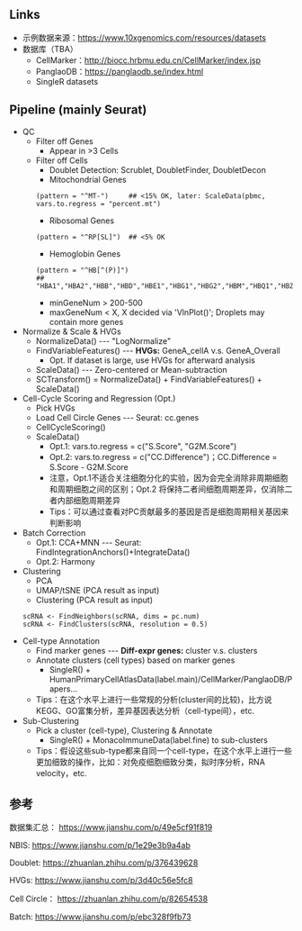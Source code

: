 <style>
img{
    width: 30%;
}
</style>


## Links
* 示例数据来源：https://www.10xgenomics.com/resources/datasets
* 数据库（TBA）
    * CellMarker：http://biocc.hrbmu.edu.cn/CellMarker/index.jsp
    * PanglaoDB：https://panglaodb.se/index.html
    * SingleR datasets


## Pipeline (mainly Seurat)
* QC
    * Filter off Genes
        * Appear in >3 Cells
    * Filter off Cells
        * Doublet Detection: Scrublet, DoubletFinder, DoubletDecon
        * Mitochondrial Genes 
        ```
        (pattern = "^MT-")     ## <15% OK, later: ScaleData(pbmc, vars.to.regress = "percent.mt")
        ```
        * Ribosomal Genes 
        ```
        (pattern = "^RP[SL]")  ## <5% OK
        ```
        * Hemoglobin Genes 
        ```
        (pattern = "^HB[^(P)]")
       ## "HBA1","HBA2","HBB","HBD","HBE1","HBG1","HBG2","HBM","HBQ1","HBZ"
       ```
        * minGeneNum > 200-500 
        * maxGeneNum < X, X decided via 'VlnPlot()'; Droplets may contain more genes
* Normalize & Scale & HVGs
    * NormalizeData() --- "LogNormalize"
    * FindVariableFeatures() --- **HVGs:** GeneA_cellA v.s. GeneA_Overall
        * Opt. If dataset is large, use HVGs for afterward analysis
    * ScaleData() --- Zero-centered or Mean-subtraction
    * SCTransform() = NormalizeData() + FindVariableFeatures() + ScaleData()
* Cell-Cycle Scoring and Regression (Opt.)
    * Pick HVGs
    * Load Cell Circle Genes --- Seurat: cc.genes
    * CellCycleScoring()
    * ScaleData()
        * Opt.1: vars.to.regress = c("S.Score", "G2M.Score")
        * Opt.2: vars.to.regress = c("CC.Difference")；CC.Difference = S.Score - G2M.Score
        * 注意，Opt.1不适合关注细胞分化的实验，因为会完全消除非周期细胞和周期细胞之间的区别；Opt.2 将保持二者间细胞周期差异，仅消除二者内部细胞周期差异
        * Tips：可以通过查看对PC贡献最多的基因是否是细胞周期相关基因来判断影响
* Batch Correction
    * Opt.1: CCA+MNN --- Seurat: FindIntegrationAnchors()+IntegrateData()
    * Opt.2: Harmony
* Clustering
    * PCA
    * UMAP/tSNE (PCA result as input)
    * Clustering (PCA result as input)
    ```
    scRNA <- FindNeighbors(scRNA, dims = pc.num)
    scRNA <- FindClusters(scRNA, resolution = 0.5)
    ```
* Cell-type Annotation
    * Find marker genes --- **Diff-expr genes:** cluster v.s. clusters
    * Annotate clusters (cell types) based on marker genes
        * SingleR() + HumanPrimaryCellAtlasData(label.main)/CellMarker/PanglaoDB/Papers...
    * Tips：在这个水平上进行一些常规的分析(cluster间的比较)，比方说KEGG、GO富集分析，差异基因表达分析（cell-type间），etc.
* Sub-Clustering
    * Pick a cluster (cell-type), Clustering & Annotate
        * SingleR() + MonacoImmuneData(label.fine) to sub-clusters
    * Tips：假设这些sub-type都来自同一个cell-type，在这个水平上进行一些更加细致的操作，比如：对免疫细胞细致分类，拟时序分析，RNA velocity，etc.
    













## 参考
数据集汇总： https://www.jianshu.com/p/49e5cf91f819  

NBIS: https://www.jianshu.com/p/1e29e3b9a4ab  

Doublet: https://zhuanlan.zhihu.com/p/376439628

HVGs: https://www.jianshu.com/p/3d40c56e5fc8

Cell Circle： https://zhuanlan.zhihu.com/p/82654538   

Batch: https://www.jianshu.com/p/ebc328f9fb73   

